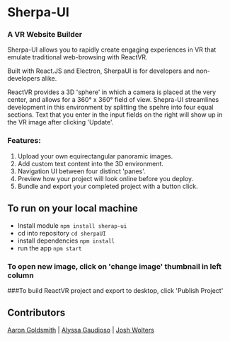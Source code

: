 
# Sherpa-UI
### A VR Website Builder

Sherpa-UI allows you to rapidly create engaging experiences in VR that emulate traditional web-browsing with ReactVR.

Built with React.JS and Electron, SherpaUI is for developers and non-developers alike.

ReactVR provides a 3D 'sphere' in which a camera is placed at the very center, and allows for a 360° x 360° field of view.  Shepra-UI streamlines development in this environment by splitting the spehre into four equal sections.  Text that you enter in the input fields on the right will show up in the VR image after clicking 'Update'.


### Features:
1. Upload your own equirectangular panoramic images.
2. Add custom text content into the 3D environment.
3. Navigation UI between four distinct 'panes'.
4. Preview how your project will look online before you deploy.
5. Bundle and export your completed project with a button click.

## To run on your local machine
* Install module `npm install sherap-ui`
* cd into repository `cd sherpaUI`
* install dependencies `npm install`
* run the app `npm start`

### To open new image, click on 'change image' thumbnail in left column
###To build ReactVR project and export to desktop, click 'Publish Project'


## Contributors
[Aaron Goldsmith](https://github.com/AaronGoldsmith1) | [Alyssa Gaudioso](https://github.com/alyssagaudioso) | [Josh Wolters](https://github.com/joshwolters12)  
